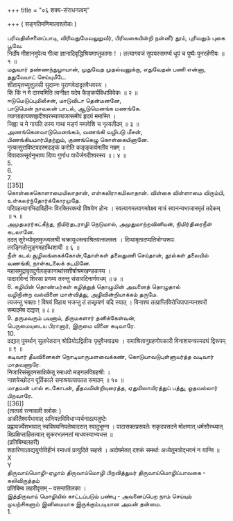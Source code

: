 +++
title = "०६ शक्य-संराधनत्वम्"

+++
( सङ्गतिमणिमालाश्लोकः )   

பரிவதிலீசனைப்பாடி, விரிவதுமேவலுறுவீர், பிரிவகையின்றி நன்னீர் தூய், புரிவதும் புகை பூவே.   
निर्दोष मीशानमुपेत्य गीत्वा ज्ञानादिवृद्धिश्रियमाप्तुकामाः ! । तत्त्यागवजं सुपयस्समर्प्य धूपं च पुष्पैः पुनरर्हणीयः ॥ १ ॥   
மதுவார் தண்ணந்துழாயான், முதுவேத முதல்வனுக்கு, எதுவேதன் பணி என்னா, ததுவேயாட் செய்யுமீடே.   
शीतामृतच्युत्तुलसी सुदाम्नः पुराणवेदादृतवैभवस्य ।   
किं किं न मे दास्यमिति त्वनीक्षा यदेष कैङ्कर्यविधाविवेकः ॥ २ ॥   
ஈடுமெடுப்புமிலீசன், மாடுவிடா தென்மனனே,   
பாடுமென் நாவலன் பாடல், ஆடுமெனங்க மணங்கே.   
त्यागग्रहत्यक्तहृदीश्वरस्यात्यजत्समीपं हृदयं ममास्ति ।   
जिह्वा च मे गायति तस्य गाथा मङ्गं ममावेशि च नृत्यतीदम् ॥ ३ ॥   
அணங்கெனவாடுமெனங்கம், வணங்கி வழிபடு மீசன்,   
பிணங்கியமார்பிதற்றும், குணங்கெழு கொள்கையினானே.   
नृत्यत्सुराविष्टवदस्मदङ्कं करोति कङ्ङ्कर्यमतीव नम्रम् ।   
विवादवत्सूर्यनुभाव्य दिव्य गुर्णाध वाधैर्जगदीश्वरस्य ॥। ४ ॥   
5.   
6.   
7.   
[[35]]  
கொள்கைகொளாமையிலாதான், எள்கலிராகமிலாதான். விள்கை விள்ளாமை விரும்பி, உள்கலர்ந்தோர்க்கோரமுதே.   
परिग्रहत्यागभिदाविहीनः विरक्तिरक्त्यो विषयेण होनः । स्वत्यागमत्यागमवेक्ष्य मात्रं स्वानन्यभाजाममृतं तदेकम् ॥ ५ ॥   
அமுதமரர்கட்கீந்த, நிமிர்தடராழி நெடுமால், அமுதுமாற்றவினியன், நிமிர்திரைநீள் கடலானே.   
ददत् सुरेभ्योमृतमुज्ज्वलश्री चक्रायुधस्त्वाश्रितवत्सलस्तः । दिव्यामृतादप्यतिभोग्यरूपः तरङ्गितोत्तुङ्गमहाब्धिशायी ॥ ६ ॥   
நீள் கடல் சூழிலங்கைக்கோன்,தோள்கள் தலைதுணி செய்தான், தூல்கள் தலையில் வணங்கி, நாள்கடலைக் கடமினே.   
महासमुद्रावृतदुर्गलङ्कानाथांसशीर्षाश्रमखण्डकस्य ।   
पादारविन्दं शिरसा प्रणम्य तरन्तु संसारदिनार्णवधम् ॥ ७ ॥   
8. கழியின் தொண்டீர்கள் கழித்துத் தொழுமின் அவனைத் தொழுதால்   
வழிநின்ற வல்வினை மாள்வித்து, அழிவின்றியாக்கம் தருமே.   
त्यजन्तु भक्ताः ! विषयं विहाय भजन्तु तं तच्छ्रयणं यदि स्यात् । विनाश्य तत्प्राप्तिविरोधिपापान्यनश्वरों सम्पदमेष दद्यात् ॥ ८॥   
9. தருமவரும் பயனாய், திருமகளார் தனிக்கேள்வன்,   
பெருமையுடைய பிரானார், இருமை வினை கடிவாரே.   
10.   
दद्यात् पुमर्थान् सुलभेतरान् श्रोप्रियोऽद्वितीयः पृथुवैभवाढ्यः । समाश्रितानुग्रहणोपकारी विनाशयन्त्रस्मदघं द्विरूपम् ॥ ९ ॥   
கடிவார் தீயவினைகள் நொடியாருமளவைக்கண், கொடுயாவடுபுள்ளுயர்த்த வடிவார் மாதவணாரே.   
निजारिसंसूदनसाक्षिकेतू रमाधवो मङ्गलविग्रहश्रीः ।   
नाशयेच्छोटन पूर्तिकाले समाश्रयत्पापतत समग्राम् ॥ १० ॥   
மாதவன் பால் சடகோபன், தீதவமின்றியுரைத்த, ஏதுமிலாயிரத்துப் பத்து, ஓதவல்லார் பிறவாரே.   
[[36]]  
(तात्पर्य रत्नावली श्लोकः )   
अक्रीतैश्वर्यभावात् अनियतविविधाभ्यर्चनादल्पतुष्टेः   
प्रह्वावर्ज्येशभावात् स्वविषयनियतेष्वादरात् स्वादुभूम्ना । पादासक्तप्रसवतेः सकृदपसदने मोक्षणात् धर्मसौस्थ्यात्   
क्षिप्रक्षिप्ताहितत्वात् सुकरभज़नतां माधवस्याभ्यधत्त ॥   
(प्रतिबिम्बलहरी)   
शठारिणाऽवद्ययुगोविहीनं रमाधवं प्रत्युदिते सहस्रे । अदोषमेतत् दशकं समर्थाः अध्येतुमत्रोद्भवनं न यान्ति ॥   
X   
Y   
திருவாய்மொழி-ஏழாம் திருவாய்மொழி பிறவித்துயர் திருவாய்மொழிப்பாவகை - கலிவிருத்தம்   
प्रतिबिम्ब लहरीवृत्तम् – वसन्ततिलका ।   
இத்திருவாய் மொழியில் காட்டப்படும் பண்பு - அவனைப்பெற நாம் செய்யும் முயற்சிகளும் இனிமையாக இருக்கும்படியான அவன் தன்மை.   
1.   